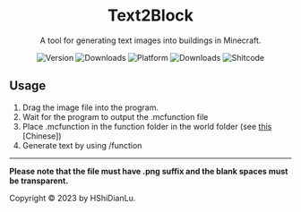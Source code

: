 <h1 align="center">
  Text2Block
</h1>
<p align="center">
  A tool for generating text images into buildings in Minecraft.
</p>

<p align="center">
  <a style="text-decoration:none">
    <img src="https://img.shields.io/github/v/tag/HShiDianLu/Text2Block?label=Version&color=vue" alt="Version"/>
  </a>

  <a style="text-decoration:none">
    <img src="https://img.shields.io/github/downloads/HShiDianLu/Text2Block/total?label=Downloads&color=vue" alt="Downloads"/>
  </a>
  
  <a style="text-decoration:none">
    <img src="https://img.shields.io/badge/Platform-Windows-Vue" alt="Platform">
  </a>
  
  <a style="text-decoration:none">
    <img src="https://img.shields.io/badge/Lisence-MIT-Vue" alt="Downloads"/>
  </a>

  <a style="text-decoration:none">
    <img src="https://img.shields.io/badge/Language-Python-blue" alt="Shitcode"/>
  </a>
</p>

## Usage
1. Drag the image file into the program.
2. Wait for the program to output the .mcfunction file
3. Place .mcfunction in the function folder in the world folder (see [this](https://www.bilibili.com/read/cv12244435/) [Chinese])
4. Generate text by using /function
---
**Please note that the file must have .png suffix and the blank spaces must be transparent.**

Copyright © 2023 by HShiDianLu.
